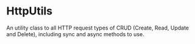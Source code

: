 # HttpUtils
An utility class to all HTTP request types of CRUD (Create, Read, Update and Delete), including sync and async methods to use.
